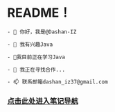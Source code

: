 # README！

```txt
- 👋 你好，我是@Dashan-IZ
```

```txt
- 👀 我有兴趣Java
```

```txt
- 🌱我目前正在学习Java
```

```txt
- 💞️ 我正在寻找合作...
```

```txt
- 📫 联系邮箱dashan_iz37@gmail.com
```

### [点击此处进入笔记导航](https://github.com/Dashan-IZ/Notes/tree/master/Markdown)
